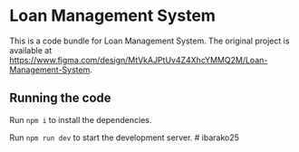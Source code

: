 
  # Loan Management System

  This is a code bundle for Loan Management System. The original project is available at https://www.figma.com/design/MtVkAJPtUv4Z4XhcYMMQ2M/Loan-Management-System.

  ## Running the code

  Run `npm i` to install the dependencies.

  Run `npm run dev` to start the development server.
  #   i b a r a k o 2 5  
 